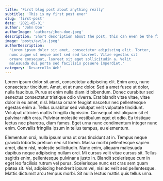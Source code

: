 ```yaml
---
title: 'First blog post about anything really'
subtitle: 'This is my first post ever'
slug: 'first-post'
date: '2021-05-01'
author: 'John Doe'
authorImage: 'authors/jhon-doe.jpeg'
description: 'Short description about the post, this can even be the first paragraph or something different'
image: 'posts/avila.jpeg'
authorDescription:
  'Lorem ipsum dolor sit amet, consectetur adipiscing elit. Tortor,
  nunc augue ut neque amet sed sed laoreet. Vitae egestas sit
  ornare consequat, laoreet sit eget sollicitudin a. Velit
  malesuada dui porta sed facilisis posuere imperdiet.'
category: 'Desarrollo Web'
---
```


Lorem ipsum dolor sit amet, consectetur adipiscing elit. Enim
arcu, nunc consectetur tincidunt. Amet, et at nunc dolor. Sed a
amet fusce ut dolor, nulla faucibus. Purus at enim nulla diam id
bibendum. Donec curabitur sed senectus consectetur tristique odio
viverra. Erat blandit vitae vitae, vitae dolor in eu amet, nisl.
Massa ornare feugiat nascetur nec pellentesque egestas enim a.
Tellus curabitur sed volutpat velit vulputate tincidunt. Volutpat
ultricies mattis fringilla dignissim. Consequat nisl aliquam sit
et pulvinar nibh cras. Pulvinar molestie vestibulum eget et odio.
Eu tristique lectus nec pharetra, diam fames. Eget urna nunc
condimentum integer nunc enim. Convallis fringilla ipsum in tellus
tempus, eu elementum.

Elementum orci, nulla ipsum urna ut cras tincidunt at in. Tempus
neque gravida lobortis pretium nec sit lorem. Massa morbi
pellentesque sapien amet, diam nisl, molestie sollicitudin. Nunc
enim, aliquam malesuada dapibus neque adipiscing nullam orci. Mi
cursus velit vitae cursus sit. Tellus sagittis enim, pellentesque
pulvinar a justo in. Blandit scelerisque cum in eget leo facilisis
rutrum vel purus. Scelerisque nunc est cras sem quam platea sit.
Vel, adipiscing hendrerit ipsum vel, nisi ac velit sed
pellentesque. Mattis dictumst arcu tempus morbi. Sit nulla lectus
mattis quis tellus urna.
